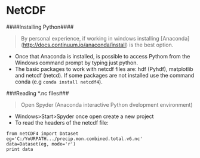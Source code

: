 # NetCDF
####Installing Python####
 >By personal experience, if working in windows installing [Anaconda] (http://docs.continuum.io/anaconda/install) is the best option.
 * Once that Anaconda is installed, is possible to access Pythom from the Windows command prompt by typing just python.
 * The basic packages to work with netcdf files are: hdf (Pyhdf), matplotlib and netcdf (netcd).  If some packages are not installed use the command conda 
   (e.g `conda install netcdf4`).
   
###Reading *.nc files###
>Open Spyder (Anaconda interactive Python dvelopment environment) 
 * Windows>Start>Spyder once open create a new project
 * To read the headers of the netcdf file:
 
 ```
from netCDF4 import Dataset
eg='C:/YoURPATH.../precip.mon.combined.total.v6.nc'
data=Dataset(eg, mode='r')
print data
```
